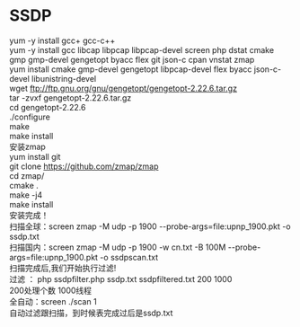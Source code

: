 # SSDP
yum -y install gcc+ gcc-c++<br>
yum -y install gcc libcap libpcap libpcap-devel screen php dstat cmake gmp gmp-devel gengetopt byacc flex git json-c cpan vnstat zmap<br>
yum install cmake gmp-devel gengetopt libpcap-devel flex byacc json-c-devel libunistring-devel<br>
wget ftp://ftp.gnu.org/gnu/gengetopt/gengetopt-2.22.6.tar.gz<br>
tar -zvxf gengetopt-2.22.6.tar.gz<br>
cd gengetopt-2.22.6<br>
./configure<br>
make<br>
make install<br>
安装zmap<br>
yum install git<br>
git clone https://github.com/zmap/zmap<br>
cd zmap/<br>
cmake .<br>
make -j4<br>
make install<br>
安装完成！<br>
扫描全球：screen zmap -M udp -p 1900 --probe-args=file:upnp_1900.pkt -o ssdp.txt<br>
扫描国内：screen zmap -M udp -p 1900 -w cn.txt -B 100M --probe-args=file:upnp_1900.pkt -o ssdpscan.txt<br>
扫描完成后,我们开始执行过滤!<br>
过滤 ： php ssdpfilter.php ssdp.txt ssdpfiltered.txt 200 1000  <br>
200处理个数  1000线程<br>
全自动：screen ./scan 1<br>
自动过滤跟扫描，到时候表完成过后是ssdp.txt<br>
